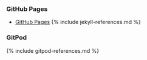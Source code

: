 ### GitHub Pages

* [GitHub Pages](https://pages.github.com/)
{% include jekyll-references.md %}

### GitPod

{% include gitpod-references.md %}

